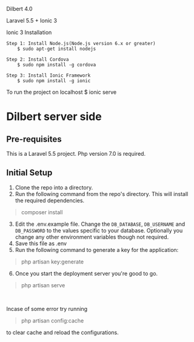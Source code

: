 Dilbert 4.0

Laravel 5.5 + Ionic 3


Ionic 3 Installation
	
	Step 1: Install Node.js(Node.js version 6.x or greater)
		$ sudo apt-get install nodejs

	Step 2: Install Cordova
		$ sudo npm install -g cordova

	Step 3: Install Ionic Framework
		$ sudo npm install -g ionic


To run the project on localhost
	$ ionic serve
	

# Dilbert server side

## Pre-requisites
This is a Laravel 5.5 project. Php version 7.0 is required.

## Initial Setup
1. Clone the repo into a directory.
2. Run the following command from the repo's directory. This will install the required dependencies. <br />
> composer install
3. Edit the .env.example file. Change the `DB_DATABASE`, `DB_USERNAME` and `DB_PASSWORD` to the values specific to your database. Optionally you change any other environment variables though not required.
4. Save this file as .env
5. Run the following command to generate a key for the application:
> php artisan key:generate
6. Once you start the deployment server you're good to go.
> php artisan serve
<br />

Incase of some error try running
> php artisan config:cache

to clear cache and reload the configurations.
